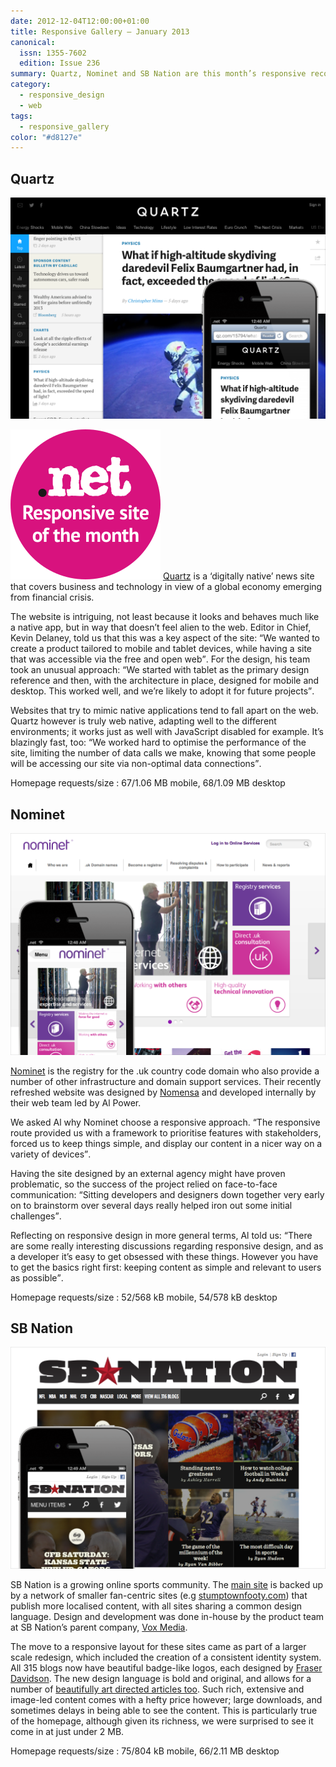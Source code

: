 ```yaml
---
date: 2012-12-04T12:00:00+01:00
title: Responsive Gallery – January 2013
canonical:
  issn: 1355-7602
  edition: Issue 236
summary: Quartz, Nominet and SB Nation are this month’s responsive recommendations.
category:
  - responsive_design
  - web
tags:
  - responsive_gallery
color: "#d8127e"
---
```


## Quartz

![Quartz homepage on a mobile phone with a screenshot of the desktop layout behind.](/media/2012/339/a1/quartz.png)

![Responsive site of the month](/media/2012/143/a2/site_of_the_month.svg) [Quartz][1] is a ‘digitally native’ news site that covers business and technology in view of a global economy emerging from financial crisis.

The website is intriguing, not least because it looks and behaves much like a native app, but in way that doesn’t feel alien to the web. Editor in Chief, Kevin Delaney, told us that this was a key aspect of the site: <q>We wanted to create a product tailored to mobile and tablet devices, while having a site that was accessible via the free and open web</q>. For the design, his team took an unusual approach: <q>We started with tablet as the primary design reference and then, with the architecture in place, designed for mobile and desktop. This worked well, and we’re likely to adopt it for future projects</q>.

Websites that try to mimic native applications tend to fall apart on the web. Quartz however is truly web native, adapting well to the different environments; it works just as well with JavaScript disabled for example. It’s blazingly fast, too: <q>We worked hard to optimise the performance of the site, limiting the number of data calls we make, knowing that some people will be accessing our site via non-optimal data connections</q>.

Homepage requests/size
: 67/1.06 MB mobile, 68/1.09 MB desktop

## Nominet

![Nominet homepage on a mobile phone with a screenshot of the desktop layout behind.](/media/2012/339/a1/nominet.png)

[Nominet][2] is the registry for the .uk country code domain who also provide a number of other infrastructure and domain support services. Their recently refreshed website was designed by [Nomensa][3] and developed internally by their web team led by Al Power.

We asked Al why Nominet choose a responsive approach. <q>The responsive route provided us with a framework to prioritise features with stakeholders, forced us to keep things simple, and display our content in a nicer way on a variety of devices</q>.

Having the site designed by an external agency might have proven problematic, so the success of the project relied on face-to-face communication: <q>Sitting developers and designers down together very early on to brainstorm over several days really helped iron out some initial challenges</q>.

Reflecting on responsive design in more general terms, Al told us: <q>There are some really interesting discussions regarding responsive design, and as a developer it’s easy to get obsessed with these things. However you have to get the basics right first: keeping content as simple and relevant to users as possible</q>.

Homepage requests/size
: 52/568 kB mobile, 54/578 kB desktop

## SB Nation

![SB Nation homepage on a mobile phone with a screenshot of the desktop layout behind.](/media/2012/339/a1/sb_nation.png)

SB Nation is a growing online sports community. The [main site][4] is backed up by a network of smaller fan-centric sites (e.g [stumptownfooty.com][5]) that publish more localised content, with all sites sharing a common design language. Design and development was done in-house by the product team at SB Nation’s parent company, [Vox Media][6].

The move to a responsive layout for these sites came as part of a larger scale redesign, which included the creation of a consistent identity system. All 315 blogs now have beautiful badge-like logos, each designed by [Fraser Davidson][7]. The new design language is bold and original, and allows for a number of [beautifully art directed articles too][8]. Such rich, extensive and image-led content comes with a hefty price however; large downloads, and sometimes delays in being able to see the content. This is particularly true of the homepage, although given its richness, we were surprised to see it come in at just under 2 MB.

Homepage requests/size
: 75/804 kB mobile, 66/2.11 MB desktop

[1]: https://qz.com
[2]: https://www.nominet.org.uk
[3]: https://nomensa.com
[4]: https://sbnation.com
[5]: https://stumptownfooty.com
[6]: https://voxmedia.com
[7]: https://fraserdavidson.co.uk
[8]: https://sbnation.com/mlb/2012/9/25/3403920/jewish-baseball-players-al-rosen
